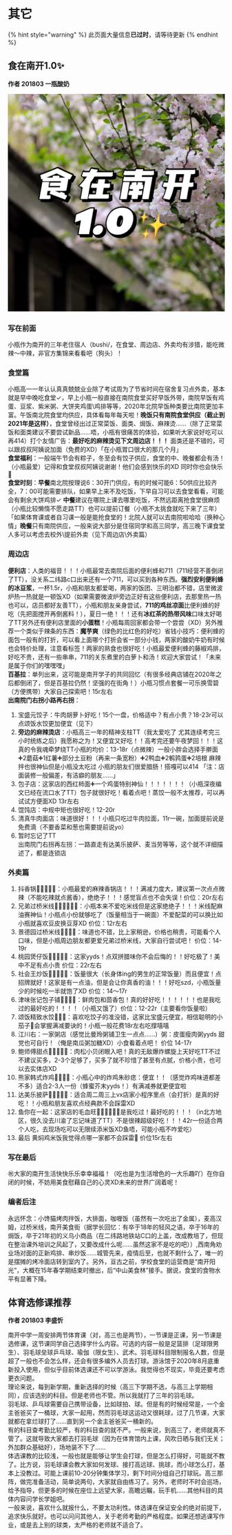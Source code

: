 # 其它

{% hint style="warning" %}
此页面大量信息**已过时**，请等待更新
{% endhint %}

## 食在南开1.0✨

**作者 201803 一瓶酸奶**

![题图](pictures/food/QQpic20210802225545.jpg)

### 写在前面

小瓶作为南开的三年老住宿人（bushi/，在食堂、周边店、外卖均有涉猎，能吃微辣～中辣，非官方集锦来看看吧（狗头）！

### 食堂篇

小瓶高一一年认认真真兢兢业业除了考试周为了节省时间在宿舍复习点外卖，基本就是早中晚吃食堂✓，早上小瓶一般直接在南院食堂买好早饭外带，南院早饭有鸡蛋、豆浆、紫米粥、大饼夹鸡蛋\鸡排等等，2020年北院早饭种类要比南院更加丰富。午饭南北院食堂均供应，具体看每年每天啦！**晚饭只有南院食堂供应（截止到2021年是这样）**，食堂曾经出过正常菜饭、面类、焗饭、麻辣烫……（除了正常菜饭和面类建议不要尝试新品……唔，小瓶有很痛苦的体验，如果听大家说好吃可以再414）打个友情广告：**最好吃的麻辣烫见下文周边店！！！** 面类还是不错的，可以跟叔叔阿姨说加面（免费的XD）「在小瓶胃口很大的那几个月」\
**食堂福利**：一般端午节会有粽子，冬至会有饺子供应，食堂的中、晚餐都会有汤！（小瓶最爱）记得和食堂叔叔阿姨说谢谢！他们会感到快乐的XD 同时你也会快乐🦆\
**食堂时刻**：**早餐**南北院按理说6：30开门供应，有的时候可能6：50供应比较齐全，7：00可能需要排队，如果早上来不及吃饭，下早自习可以去食堂看看，可能会有剩余大饼鸡排✓ **中餐**建议在哪院上课去哪里吃饭，不然远距离抢食堂很麻烦（小瓶比较懒惰不愿走路TT）也可以提前订餐（小瓶不太挑食就吃下来了三年）「如果体育课或者自习课一般是能抢食堂的！北院人就可以去南院啦哈哈（换种心情」**晚餐**只有南院供应，一般来说大部分是住宿同学和高三同学，高三晚下课食堂人多可以考虑去校外\提前外卖（见下周边店\外卖篇）

### 周边店

**便利店**：人类的福音！！！小瓶最常去南院后面的便利蜂和711（711经营不善倒闭了TT），没关系二纬路c口出来还有一个711，可以买到各种东西。**强烈安利便利蜂的冰豆浆**，一杯1.5r，小瓶和朋友都爱喝，两家的饭团、三明治都不错，店里微波炉热一热就是一顿饭XD（如果需要微波炉旁边正好有这些便利店，去那里热一热也可以，店员都好友善TT），小瓶和朋友亲身尝试，**711的鸡丝凉面**比便利蜂的好吃（先把面搅开再倒酱料！），夏日一绝！！！还有**冰红茶的热带风味**口味太好喝了TT另外还有便利店里面的**小蛋糕**！小瓶每周回家都会带一个尝尝（XD）另外推荐一个类似于辣条的东西：**魔芋爽**（绿色的比红色的好吃）省钱小技巧：便利蜂的面包一般有的打折，可以看上面哪个打折会省一部分小钱，两家的酸奶牛奶有时候也会特价处理，注意看标签！两家的熟食也很好吃！小瓶最爱便利蜂的藤椒鸡排，好吃不贵，还有一些串串，711的关东煮里的白萝卜和汤！欢迎大家尝试！「未来是属于你们的嘿嘿嘿」\
**百基拉**：单列出来，这可能是南开学子的共同回忆（有很多经典店铺在2020年之后都倒闭了，但是百基拉仍然！坚强的在街角！）小瓶习惯点套餐一可乐换雪碧（方便携带）大家自己探索吧！15r左右\
**出南院门右拐小路再右拐**：

1. 宝盛元饺子：牛肉胡萝卜好吃！15个一盘，价格适中？有点小贵？18-23r可以点颂饭水饺更加便宜（见下）
2. **旁边的麻辣烫店**：小瓶高三一年的精神支柱TT（我太爱吃了 尤其连续考完三小时统练之后）我愿称之为！又便宜又好吃！！高考完还要午夜梦回！！！这真的令我魂牵梦绕TT小瓶的均价：13-18r（点微辣）一般小胖会选择手擀面➕2蘑菇➕1红薯➕部分土豆粉（再来一条宽粉）➕2鸭血➕2鹌鹑蛋➕2培根 麻辣拌也很神仙但是小瓶没太吃过 小瓶的朋友们很爱腊肠！搭嘎可以414 「注：店面装修一般偏差，有洁癖的朋友……」
3. 包子店：这家店的西红柿面➕一个鸡蛋特别神仙！！！！！！！（小瓶深夜编文已经在流口水了TT）包子就很好吃！看着点吧！蒸饺一般不太推荐，可以再试试方便面XD 13r左右
4. 馄饨店：中规中矩也很好吃！12-20r
5. 清真牛肉面店：味道很好！！！小瓶只吃过牛肉拉面，11r一碗，加面提前说是免费滴（不要香菜和葱也需要提前说yo）
6. 暂时忘记了TT\
   出南院门右拐再左拐：一路直走有达美乐披萨、麦当劳等等，这个就不详细描述了，都是连锁店

### 外卖篇

1. 抖香锅🌟🌟🌟🌟🌟：小瓶最爱的麻辣香锅店！！！满减力度大，建议第一次点点微辣（不能吃辣就点酱香），绝绝子！！！感觉盲点也不会失误！价位：20r左右
2. 兄弟过桥米线🌟🌟🌟🌟🌟🌟：小瓶本来不爱吃米线但是这家绝绝子！！！米线配麻油赛神仙！小瓶点小份就够吃了（饭量相当于一碗面）不爱配菜的可以换比如小瓶就喜欢豆皮换豆芽XD 价位：12r左右
3. 景德园过桥米线🌟🌟🌟🌟：味道也不错，比上家稍逊，价格也稍贵，可能看个人口味，但是小瓶周边朋友都更爱兄弟过桥米线，大家自行尝试吧！ 价位：14-19r
4. 桃园煲仔饭🌟🌟🌟🌟🌟：这家yyds！点双拼腊味你不会后悔的！！好吃极了！美中不足有点小贵 价位：22r左右
5. 社会王炒饭🌟🌟🌟🌟🌟：饭量很大（长身体ing的男生的正常饭量）而且便宜！点招牌就好！这家是有一点油，但是会让你真香的油！！！好吃szd，小瓶饭量少的时候吃一半就饱了XD 价位：14～17r
6. 津味张记包子铺🌟🌟🌟🌟：鲜肉包和茴香包！真的好好吃！！！！！！也是我吃过的最好吃的！！！！（小瓶又饿了）价位：12-22r（主要看你饭量啦）
7. 颂饭精致水饺🌟🌟🌟：喜欢吃饺子的准没错，这家比宝盛元便宜，相信聪明的小茄子🍆会掌握满减要诀的！小瓶一般花费18r左右吃撑嘻嘻
8. 江川右：一家粥店（感觉比曼玲粥铺卫生一点点……）粥：皮蛋瘦肉粥yyds 甜党也可自行！（俺是南瓜粥加糖XD）小食看着点吧！ 价位 14-17r
9. 鲍师傅甜点🌟🌟🌟🌟🌟：肉松小贝闭眼入吧！真的无敌爆炸螺旋上天好吃TT不过不建议买多，2-3个足够了，买多了就不珍惜了甚至有点腻，价格小贵，也可以去实体店XD
10. 熊家韩式炸鸡🌟🌟🌟🌟：小瓶心中的炸鸡朱砂痣：便宜！！（感觉炸鸡味道都差不多）适合2-3人一份（蜂蜜芥末yyds！）有满减券就更便宜啦
11. 达美乐披萨🌟🌟🌟🌟🌟：适合周二周三上vx店家小程序里点（会打折）是真的好吃！！小瓶和朋友喜欢点经典款不会踩雷XD
12. 鱼你在一起：这家店的毛血旺🌟🌟🌟🌟🌟🌟是我吃过！最好吃的！！！（in北方地区，很久没去川渝了忘记味道了TT）不是很辣超级好吃！！！42r一份适合两个人吃，去现场吃可以无限续添米饭XD鱼唔，可能小瓶不咋爱吃）
13. 最后 黄焖鸡米饭我觉得点哪一家都不会踩雷🤝 价位15r左右

### 写在最后

㊗️大家的南开生活快快乐乐幸幸福福！（吃也是为生活增色的一大乐趣吖）在你自闭的时候，不妨用美食慰藉自己的心灵XD未来的世界广阔着呢！

### 编者后注

永远怀念：小馋猫烤肉拌饭，大排面，咖喱饭（虽然有一次吃出了金属），麦高汉姆，过桥米线，南开美食街（据学长回忆：有卒于18年的轻风之语，卒于16年的焗饭，卒于21年初的义乌小商品（在二纬路地铁站C口的上盖，改成教培了，但现在整治课外培训之风起了，又要改成什么呢……虽然这家不是吃的吧））,西南角劝业场对面的正新鸡排、串炒饭……城管先来，疫情后至，也就不剩什么了，唯一的是摆摊的烤冷面店转到室内了。另外，亘古之前，学校食堂的运营商是“南开阳光”，大概在15年春学期结束时撤出，后“中山美食林”接手。据说，食堂的食物水平有显著下降。

## 体育选修课推荐

**作者 201803 李盛忻**

南开中学一周安排两节体育课（对，高三也是两节），一节课是正课，另一节课是选修课，这节课同学自己选择学什么内容。可选的内容一般是足篮排（足球限男生）、羽毛球垒球乒乓球、瑜伽（限女生）、武术。羽毛球科目限制报名人数，但是超了一般也不会怎么样，还会有很多编外人员去打球。游泳馆于2020年8月底重新投入使用，但似乎目前体选课还不可以学游泳。我觉得也不现实，毕竟还要考虑更衣问题。\
理论来说，每到新学期，重新选择的时候（高三下学期不选，与高三上学期相同），应该选别的科目。但是老师也不管。所以我就打了三年的羽毛球。\
羽毛球、乒乓球需要自己携带设备，比如球拍、球。但是有的时候经常是，一个金主爸爸买了一桶球，大家一起用，然而羽毛球这运动又很耗球，过了几节课，大家就都在拿烂球打了……直到另一个金主爸爸买一桶新的。\
有的科目查考勤比较严，有的科目查的就不严。一般来说，到高三了，老师就真不管了。这就导致大家都去打羽毛球（因为在体育馆内上课，风吹日晒与我们无关；外加群众基础好），场地装不下了……\
体选课教的比较浅，一般也就是能够让学生会打球，但是怎么打得好，可能就不教了。比方说，羽毛球课会教大家如何发球、接打高远球、挑球，而小球怎么打，基本上没教过。可能上课前10-20分钟集体学习，剩下时间分组自己打球玩。高三那阵，做完准备活动，简单说两句，大家就自由练习了。另外，老师时不时会巡场，给予指导，但更多的时候在座位上远望大家，高瞻远瞩，玩手机……其他科目的具体内容问学长学姐吧。\
一般来说，喜欢什么就报什么，不要太功利性。体选课在保证安全的绝对前提下，追求快乐就好。也可以问问其他人，关于老师考勤的严格程度。如果还想逃课写作业，或是去上别的球类，太严格的老师就不适合了。
